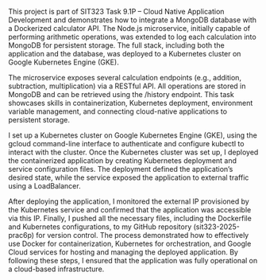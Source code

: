 This project is part of SIT323 Task 9.1P – Cloud Native Application Development and demonstrates how to integrate a MongoDB database with a Dockerized calculator API. The Node.js microservice, initially capable of performing arithmetic operations, was extended to log each calculation into MongoDB for persistent storage. The full stack, including both the application and the database, was deployed to a Kubernetes cluster on Google Kubernetes Engine (GKE).

The microservice exposes several calculation endpoints (e.g., addition, subtraction, multiplication) via a RESTful API. All operations are stored in MongoDB and can be retrieved using the /history endpoint. This task showcases skills in containerization, Kubernetes deployment, environment variable management, and connecting cloud-native applications to persistent storage.


 I set up a Kubernetes cluster on Google Kubernetes Engine (GKE), using the gcloud command-line interface to authenticate and configure kubectl to interact with the cluster. Once the Kubernetes cluster was set up, I deployed the containerized application by creating Kubernetes deployment and service configuration files. The deployment defined the application’s desired state, while the service exposed the application to external traffic using a LoadBalancer.

After deploying the application, I monitored the external IP provisioned by the Kubernetes service and confirmed that the application was accessible via this IP. Finally, I pushed all the necessary files, including the Dockerfile and Kubernetes configurations, to my GitHub repository (sit323-2025-prac6p) for version control. The process demonstrated how to effectively use Docker for containerization, Kubernetes for orchestration, and Google Cloud services for hosting and managing the deployed application. By following these steps, I ensured that the application was fully operational on a cloud-based infrastructure.
